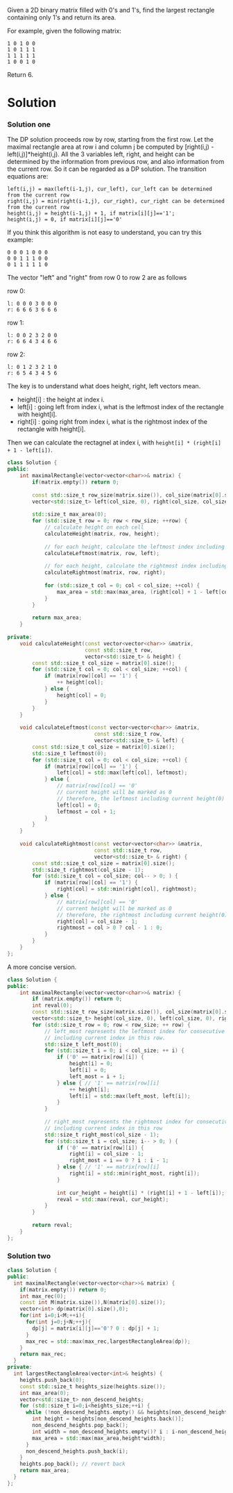 Given a 2D binary matrix filled with 0's and 1's, find the largest rectangle containing only 1's and return its area.

For example, given the following matrix:

```
1 0 1 0 0
1 0 1 1 1
1 1 1 1 1
1 0 0 1 0
```

Return 6.
  
# Solution
  
### Solution one

The DP solution proceeds row by row, starting from the first row. 
Let the maximal rectangle area at row i and column j be computed by [right(i,j) - left(i,j)]*height(i,j).
All the 3 variables left, right, and height can be determined by the information from previous row, 
and also information from the current row. So it can be regarded as a DP solution. The transition equations are:

```
left(i,j) = max(left(i-1,j), cur_left), cur_left can be determined from the current row
right(i,j) = min(right(i-1,j), cur_right), cur_right can be determined from the current row
height(i,j) = height(i-1,j) + 1, if matrix[i][j]=='1';
height(i,j) = 0, if matrix[i][j]=='0'
```

If you think this algorithm is not easy to understand, you can try this example:

```
0 0 0 1 0 0 0 
0 0 1 1 1 0 0 
0 1 1 1 1 1 0
```

The vector "left" and "right" from row 0 to row 2 are as follows

row 0:

```
l: 0 0 0 3 0 0 0
r: 6 6 6 3 6 6 6
```

row 1:

```
l: 0 0 2 3 2 0 0
r: 6 6 4 3 4 6 6 
```

row 2:

```
l: 0 1 2 3 2 1 0
r: 6 5 4 3 4 5 6
```

The key is to understand what does height, right, left vectors mean.

* height[i] : the height at index i.
* left[i] : going left from index i, what is the leftmost index of the rectangle with height[i].
* right[i] : going right from index i, what is the rightmost index of the rectangle with height[i].

Then we can calculate the rectagnel at index i, with ```height[i] * (right[i] + 1 - left[i])```.

```cpp
class Solution {
public:
    int maximalRectangle(vector<vector<char>>& matrix) {
        if(matrix.empty()) return 0;
        
        const std::size_t row_size(matrix.size()), col_size(matrix[0].size());
        vector<std::size_t> left(col_size, 0), right(col_size, col_size-1), height(col_size, 0);
        
        std::size_t max_area(0);
        for (std::size_t row = 0; row < row_size; ++row) {
            // calculate height on each cell
            calculateHeight(matrix, row, height);
            
            // for each height, calculate the leftmost index including that height
            calculateLeftmost(matrix, row, left);
            
            // for each height, calculate the rightmost index including that height
            calculateRightmost(matrix, row, right);
            
            for (std::size_t col = 0; col < col_size; ++col) {
                max_area = std::max(max_area, (right[col] + 1 - left[col]) * height[col]);
            }
        }
        
        return max_area;
    }
    
private:
    void calculateHeight(const vector<vector<char>> &matrix, 
                         const std::size_t row,
                         vector<std::size_t> & height) {
        const std::size_t col_size = matrix[0].size();
        for (std::size_t col = 0; col < col_size; ++col) {
            if (matrix[row][col] == '1') {
                ++ height[col];
            } else {
                height[col] = 0;
            }
        }
    }
    
    void calculateLeftmost(const vector<vector<char>> &matrix, 
                            const std::size_t row,
                            vector<std::size_t> & left) {
        const std::size_t col_size = matrix[0].size();
        std::size_t leftmost(0);
        for (std::size_t col = 0; col < col_size; ++col) {
            if (matrix[row][col] == '1') {
                left[col] = std::max(left[col], leftmost);
            } else {
                // matrix[row][col] == '0'
                // current height will be marked as 0
                // therefore, the leftmost including current height(0) is 0
                left[col] = 0;
                leftmost = col + 1;
            }
        }    
    }
    
    void calculateRightmost(const vector<vector<char>> &matrix, 
                            const std::size_t row,
                            vector<std::size_t> & right) {
        const std::size_t col_size = matrix[0].size();
        std::size_t rightmost(col_size - 1);
        for (std::size_t col = col_size; col-- > 0; ) {
            if (matrix[row][col] == '1') {
                right[col] = std::min(right[col], rightmost);
            } else {
                // matrix[row][col] == '0'
                // current height will be marked as 0
                // therefore, the rightmost including current height(0) is col_size -1 
                right[col] = col_size - 1;
                rightmost = col > 0 ? col - 1 : 0;
            }
        }    
    }
};
```

A more concise version.

```cpp
class Solution {
public:
    int maximalRectangle(vector<vector<char>>& matrix) {
        if (matrix.empty()) return 0;
        int reval(0);
        const std::size_t row_size(matrix.size()), col_size(matrix[0].size());
        vector<std::size_t> height(col_size, 0), left(col_size, 0), right(col_size, col_size - 1);
        for (std::size_t row = 0; row < row_size; ++ row) {
            // left_most represents the leftmost index for consecutive '1'
            // including current index in this row.
            std::size_t left_most(0); 
            for (std::size_t i = 0; i < col_size; ++ i) {
                if ('0' == matrix[row][i]) {
                    height[i] = 0;
                    left[i] = 0;
                    left_most = i + 1;
                } else { // '1' == matrix[row][i]
                    ++ height[i];
                    left[i] = std::max(left_most, left[i]);
                }
            }
            
            // right_most represents the rightmost index for consecutive '1'
            // including current index in this row
            std::size_t right_most(col_size - 1);
            for (std::size_t i = col_size; i-- > 0; ) {
                if ('0' == matrix[row][i]) {
                    right[i] = col_size - 1;
                    right_most = i == 0 ? i : i - 1;
                } else { // '1' == matrix[row][i]
                    right[i] = std::min(right_most, right[i]);
                }
                
                int cur_height = height[i] * (right[i] + 1 - left[i]);
                reval = std::max(reval, cur_height);
            }
        }
        
        return reval;
    }
};
```


### Solution two

```cpp
class Solution {
public:
  int maximalRectangle(vector<vector<char>>& matrix) {
    if(matrix.empty()) return 0;
    int max_rec(0);
    const int M(matrix.size()),N(matrix[0].size());
    vector<int> dp(matrix[0].size(),0);
    for(int i=0;i<M;++i){
      for(int j=0;j<N;++j){
        dp[j] = matrix[i][j]=='0'? 0 : dp[j] + 1;
      }
      max_rec = std::max(max_rec,largestRectangleArea(dp));
    }
    return max_rec;
  }
private:
  int largestRectangleArea(vector<int>& heights) {
    heights.push_back(0);
    const std::size_t heights_size(heights.size());
    int max_area(0);
    vector<std::size_t> non_descend_heights;
    for (std::size_t i=0;i<heights_size;++i) {
      while (!non_descend_heights.empty() && heights[non_descend_heights.back()]>heights[i]) {
        int height = heights[non_descend_heights.back()];
        non_descend_heights.pop_back();
        int width = non_descend_heights.empty()? i : i-non_descend_heights.back()-1;
        max_area = std::max(max_area,height*width);
      }
      non_descend_heights.push_back(i);
    }
    heights.pop_back(); // revert back
    return max_area;
  }
};
```
